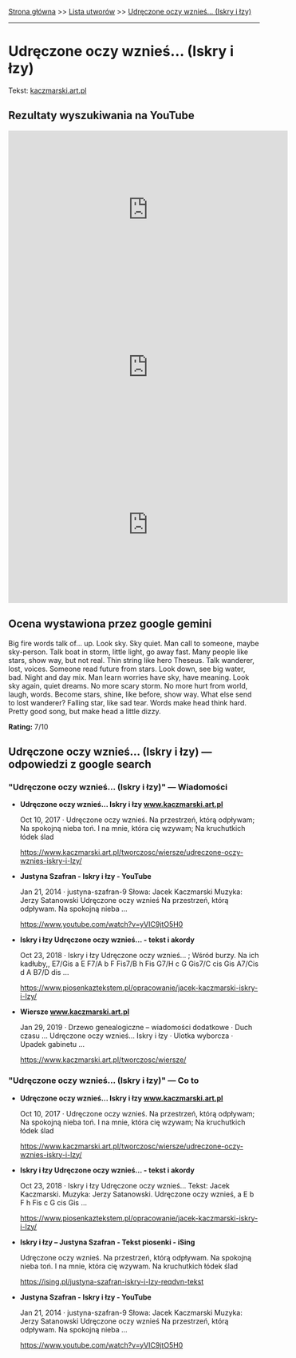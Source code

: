 [Strona główna](../index.md) >> [Lista utworów](../list.md) >> [Udręczone oczy wznieś… (Iskry i łzy)](612.md)

---

# Udręczone oczy wznieś… (Iskry i łzy)

Tekst: [kaczmarski.art.pl](https://www.kaczmarski.art.pl/tworczosc/wiersze/udreczone-oczy-wznies-iskry-i-lzy/)

## Rezultaty wyszukiwania na YouTube

<iframe width="560" height="315" src="https://www.youtube.com/embed/yVIC9jtO5H0?si=IdontcarewhotheIRSsendsImnotpayingtaxes" title="YouTube video player" frameborder="0" allow="accelerometer; autoplay; clipboard-write; encrypted-media; gyroscope; picture-in-picture; web-share" referrerpolicy="strict-origin-when-cross-origin" allowfullscreen></iframe>

<iframe width="560" height="315" src="https://www.youtube.com/embed/PzbKlSLZclk?si=IdontcarewhotheIRSsendsImnotpayingtaxes" title="YouTube video player" frameborder="0" allow="accelerometer; autoplay; clipboard-write; encrypted-media; gyroscope; picture-in-picture; web-share" referrerpolicy="strict-origin-when-cross-origin" allowfullscreen></iframe>

<iframe width="560" height="315" src="https://www.youtube.com/embed/VILElHYr0-w?si=IdontcarewhotheIRSsendsImnotpayingtaxes" title="YouTube video player" frameborder="0" allow="accelerometer; autoplay; clipboard-write; encrypted-media; gyroscope; picture-in-picture; web-share" referrerpolicy="strict-origin-when-cross-origin" allowfullscreen></iframe>

## Ocena wystawiona przez google gemini

Big fire words talk of... up. Look sky. Sky quiet. Man call to someone, maybe sky-person. Talk boat in storm, little light, go away fast. Many people like stars, show way, but not real. Thin string like hero Theseus. Talk wanderer, lost, voices. Someone read future from stars. Look down, see big water, bad. Night and day mix. Man learn worries have sky, have meaning. Look sky again, quiet dreams. No more scary storm. No more hurt from world, laugh, words. Become stars, shine, like before, show way. What else send to lost wanderer? Falling star, like sad tear. Words make head think hard. Pretty good song, but make head a little dizzy.

**Rating:** 7/10 


## Udręczone oczy wznieś… (Iskry i łzy) — odpowiedzi z google search

### "Udręczone oczy wznieś… (Iskry i łzy)" — Wiadomości

- **Udręczone oczy wznieś… Iskry i łzy www.kaczmarski.art.pl**

    Oct 10, 2017  ·  Udręczone oczy wznieś. Na przestrzeń, którą odpływam; Na spokojną nieba toń. I na mnie, która cię wzywam; Na kruchutkich łódek ślad 

   <https://www.kaczmarski.art.pl/tworczosc/wiersze/udreczone-oczy-wznies-iskry-i-lzy/>
- **Justyna Szafran - Iskry i łzy - YouTube**

    Jan 21, 2014  ·  justyna-szafran-9 Słowa: Jacek Kaczmarski Muzyka: Jerzy Satanowski Udręczone oczy wznieś Na przestrzeń, którą odpływam. Na spokojną nieba ... 

   <https://www.youtube.com/watch?v=yVIC9jtO5H0>
- **Iskry i łzy Udręczone oczy wznieś… - tekst i akordy**

    Oct 23, 2018  ·  Iskry i łzy Udręczone oczy wznieś… ; Wśród burzy. Na ich kadłuby,, E7/Gis a E F7/A b F Fis7/B h Fis G7/H c G Gis7/C cis Gis A7/Cis d A B7/D dis ... 

   <https://www.piosenkaztekstem.pl/opracowanie/jacek-kaczmarski-iskry-i-lzy/>
- **Wiersze www.kaczmarski.art.pl**

    Jan 29, 2019  ·  Drzewo genealogiczne – wiadomości dodatkowe · Duch czasu ... Udręczone oczy wznieś… Iskry i łzy · Ulotka wyborcza · Upadek gabinetu ... 

   <https://www.kaczmarski.art.pl/tworczosc/wiersze/>

### "Udręczone oczy wznieś… (Iskry i łzy)" — Co to

- **Udręczone oczy wznieś… Iskry i łzy www.kaczmarski.art.pl**

    Oct 10, 2017  ·  Udręczone oczy wznieś. Na przestrzeń, którą odpływam; Na spokojną nieba toń. I na mnie, która cię wzywam; Na kruchutkich łódek ślad 

   <https://www.kaczmarski.art.pl/tworczosc/wiersze/udreczone-oczy-wznies-iskry-i-lzy/>
- **Iskry i łzy Udręczone oczy wznieś… - tekst i akordy**

    Oct 23, 2018  ·  Iskry i łzy Udręczone oczy wznieś… Tekst: Jacek Kaczmarski. Muzyka: Jerzy Satanowski. Udręczone oczy wznieś, a E b F h Fis c G cis Gis ... 

   <https://www.piosenkaztekstem.pl/opracowanie/jacek-kaczmarski-iskry-i-lzy/>
- **Iskry i łzy – Justyna Szafran - Tekst piosenki - iSing**

    Udręczone oczy wznieś. Na przestrzeń, którą odpływam. Na spokojną nieba toń. I na mnie, która cię wzywam. Na kruchutkich łódek ślad 

   <https://ising.pl/justyna-szafran-iskry-i-lzy-reqdvn-tekst>
- **Justyna Szafran - Iskry i łzy - YouTube**

    Jan 21, 2014  ·  justyna-szafran-9 Słowa: Jacek Kaczmarski Muzyka: Jerzy Satanowski Udręczone oczy wznieś Na przestrzeń, którą odpływam. Na spokojną nieba ... 

   <https://www.youtube.com/watch?v=yVIC9jtO5H0>

